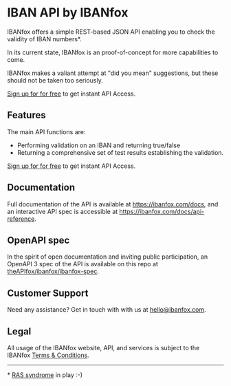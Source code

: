 
# IBAN API by IBANfox

IBANfox offers a simple REST-based JSON API enabling you to check the validity of IBAN numbers*.

In its current state, IBANfox is an proof-of-concept for more capabilities to come.

IBANfox makes a valiant attempt at "did you mean" suggestions, but these should not be taken too seriously.

[Sign up for for free](https://ibanfox.com/register) to get instant API Access.

## Features

The main API functions are:

* Performing validation on an IBAN and returning true/false
* Returning a comprehensive set of test results establishing the validation.

[Sign up for for free](https://ibanfox.com/register) to get instant API Access.

## Documentation

Full documentation of the API is available at https://ibanfox.com/docs, and an interactive API spec is accessible at https://ibanfox.com/docs/api-reference.

## OpenAPI spec
In the spirit of open documentation and inviting public participation, an OpenAPI 3 spec of the API is available on this repo at [theAPIfox/ibanfox/ibanfox-spec](/theAPIfox/ibanfox/ibanfox-spec).

## Customer Support
Need any assistance? Get in touch with with us at hello@ibanfox.com.

## Legal
All usage of the IBANfox website, API, and services is subject to the IBANfox [Terms & Conditions](https://ibanfox.com/terms).

----
\* [RAS syndrome](https://en.wikipedia.org/wiki/RAS_syndrome) in play :-)
